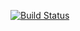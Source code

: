 [![Build Status](https://travis-ci.org/Wolframcheg/GeekhubHW5)](https://travis-ci.org/Wolframcheg/GeekhubHW5)